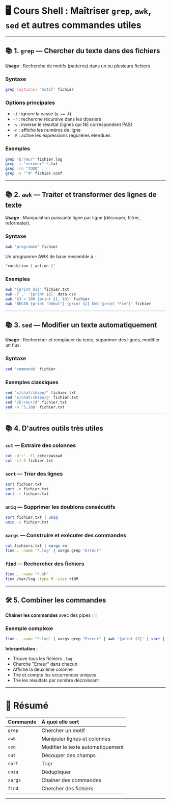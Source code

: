 
# 🖥️ Cours Shell : Maîtriser `grep`, `awk`, `sed` et autres commandes utiles

---

## 📚 1. `grep` — Chercher du texte dans des fichiers

**Usage** : Recherche de motifs (patterns) dans un ou plusieurs fichiers.

### Syntaxe
```bash
grep [options] 'motif' fichier
```

### Options principales
- `-i` : ignore la casse (`a == A`)
- `-r` : recherche récursive dans les dossiers
- `-v` : inverse le résultat (lignes qui NE correspondent PAS)
- `-n` : affiche les numéros de ligne
- `-E` : active les expressions régulières étendues

### Exemples
```bash
grep "Erreur" fichier.log
grep -i "serveur" *.txt
grep -rn "TODO" .
grep -v "^#" fichier.conf
```

---

## 📚 2. `awk` — Traiter et transformer des lignes de texte

**Usage** : Manipulation puissante ligne par ligne (découper, filtrer, reformater).

### Syntaxe
```bash
awk 'programme' fichier
```

Un programme AWK de base ressemble à :
```awk
'condition { action }'
```

### Exemples
```bash
awk '{print $1}' fichier.txt
awk -F',' '{print $2}' data.csv
awk '$3 > 100 {print $1, $3}' fichier
awk 'BEGIN {print "Début"} {print $1} END {print "Fin"}' fichier
```

---

## 📚 3. `sed` — Modifier un texte automatiquement

**Usage** : Rechercher et remplacer du texte, supprimer des lignes, modifier un flux.

### Syntaxe
```bash
sed 'commande' fichier
```

### Exemples classiques
```bash
sed 's/chat/chien/' fichier.txt
sed 's/chat/chien/g' fichier.txt
sed '/Erreur/d' fichier.txt
sed -n '5,10p' fichier.txt
```

---

## 📚 4. D'autres outils très utiles

### `cut` — Extraire des colonnes
```bash
cut -d':' -f1 /etc/passwd
cut -c1-5 fichier.txt
```

### `sort` — Trier des lignes
```bash
sort fichier.txt
sort -n fichier.txt
sort -r fichier.txt
```

### `uniq` — Supprimer les doublons consécutifs
```bash
sort fichier.txt | uniq
uniq -c fichier.txt
```

### `xargs` — Construire et exécuter des commandes
```bash
cat fichiers.txt | xargs rm
find . -name '*.log' | xargs grep "Erreur"
```

### `find` — Rechercher des fichiers
```bash
find . -name "*.sh"
find /var/log -type f -size +10M
```

---

## 🛠️ 5. Combiner les commandes

**Chainer les commandes** avec des pipes `|` !

### Exemple complexe
```bash
find . -name "*.log" | xargs grep "Erreur" | awk '{print $2}' | sort | uniq -c | sort -nr
```
**Interprétation** :
- Trouve tous les fichiers `.log`
- Cherche "Erreur" dans chacun
- Affiche la deuxième colonne
- Trie et compte les occurrences uniques
- Trie les résultats par nombre décroissant

---

# 🎯 Résumé

| Commande | À quoi elle sert |
|:---------|:-----------------|
| `grep`   | Chercher un motif |
| `awk`    | Manipuler lignes et colonnes |
| `sed`    | Modifier le texte automatiquement |
| `cut`    | Découper des champs |
| `sort`   | Trier |
| `uniq`   | Dédupliquer |
| `xargs`  | Chainer des commandes |
| `find`   | Chercher des fichiers |

---
